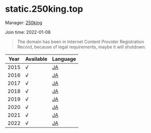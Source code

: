 # static.250king.top

Manager: [250king](https://github.com/250king)

Join time: 2022-01-08

> The domain has been in Internet Content Provider Registration Record, because of legal requirements, maybe it will shutdown.

| Year | Available | Language                                  |
|------|-----------|-------------------------------------------|
| 2015 | √         | [JA](https://static.250king.top/af/2015/) |
| 2016 | √         | [JA](https://static.250king.top/af/2016/) |
| 2017 | √         | [JA](https://static.250king.top/af/2017/) |
| 2018 | √         | [JA](https://static.250king.top/af/2018/) |
| 2019 | √         | [JA](https://static.250king.top/af/2019/) |
| 2020 | √         | [JA](https://static.250king.top/af/2020/) |
| 2021 | √         | [JA](https://static.250king.top/af/2021/) |
| 2022 | √         | [JA](https://static.250king.top/af/2022/) |

